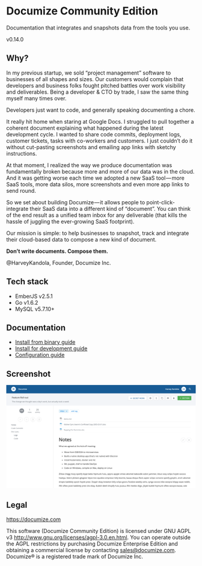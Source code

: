 # Documize Community Edition

Documentation that integrates and snapshots data from the tools you use.

v0.14.0

## Why?

In my previous startup, we sold “project management” software to businesses of all shapes and sizes. Our customers would complain that developers and business folks fought pitched battles over work visibility and deliverables. Being a developer & CTO by trade, I saw the same thing myself many times over.

Developers just want to code, and generally speaking documenting a chore.

It really hit home when staring at Google Docs. I struggled to pull together a coherent document explaining what happened during the latest development cycle. I wanted to share code commits, deployment logs, customer tickets, tasks with co-workers and customers. I just couldn’t do it without cut-pasting screenshots and emailing app links with sketchy instructions.

At that moment, I realized the way we produce documentation was fundamentally broken because more and more of our data was in the cloud. And it was getting worse each time we adopted a new SaaS tool — more SaaS tools, more data silos, more screenshots and even more app links to send round.

So we set about building Documize — it allows people to point-click-integrate their SaaS data into a different kind of “document”. You can think of the end result as a unified team inbox for any deliverable (that kills the hassle of juggling the ever-growing SaaS footprint).

Our mission is simple: to help businesses to snapshot, track and integrate their cloud-based data to compose a new kind of document.

**Don’t write documents. Compose them.**

@HarveyKandola, Founder, Documize Inc.

## Tech stack

* EmberJS v2.5.1
* Go v1.6.2
* MySQL v5.7.10+

## Documentation

* [Install from binary guide](https://developers.documize.com/s/VzO9ZqMOCgABGyfW/installation/d/V16L08ucxwABhZF6/install-documize-from-binary-guide)
* [Install for development guide](https://developers.documize.com/s/VzO9ZqMOCgABGyfW/installation/d/V16LOMucxwABhZF1/install-documize-for-development-guide)
* [Configuration guide](https://developers.documize.com/s/VzO9ZqMOCgABGyfW/installation/d/VzSL8cVZ4QAB2B4Y/configure-documize-guide)

## Screenshot

![Alt text](screenshot.png "Documize")

## Legal

https://documize.com

This software (Documize Community Edition) is licensed under GNU AGPL v3 http://www.gnu.org/licenses/agpl-3.0.en.html. You can operate outside the AGPL restrictions by purchasing Documize Enterprise Edition and obtaining a commercial license by contacting <sales@documize.com>. Documize® is a registered trade mark of Documize Inc.
